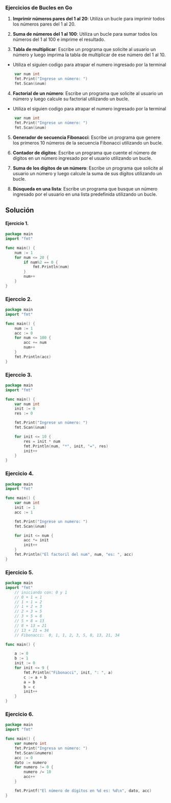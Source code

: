 ### Ejercicios de Bucles en Go

1. **Imprimir números pares del 1 al 20**: Utiliza un bucle para imprimir todos los números pares del 1 al 20.

2. **Suma de números del 1 al 100**: Utiliza un bucle para sumar todos los números del 1 al 100 e imprime el resultado.

3. **Tabla de multiplicar**: Escribe un programa que solicite al usuario un número y luego imprima la tabla de multiplicar de ese número del 1 al 10.

- Utiliza el siguien codigo para atrapar el numero ingresado por la terminal

```go
    var num int
	fmt.Print("Ingrese un número: ")
	fmt.Scan(&num)
```

4. **Factorial de un número**: Escribe un programa que solicite al usuario un número y luego calcule su factorial utilizando un bucle.

- Utiliza el siguien codigo para atrapar el numero ingresado por la terminal

```go
    var num int
	fmt.Print("Ingrese un número: ")
	fmt.Scan(&num)
```

5. **Generador de secuencia Fibonacci**: Escribe un programa que genere los primeros 10 números de la secuencia Fibonacci utilizando un bucle.

6. **Contador de dígitos**: Escribe un programa que cuente el número de dígitos en un número ingresado por el usuario utilizando un bucle.

7. **Suma de los dígitos de un número**: Escribe un programa que solicite al usuario un número y luego calcule la suma de sus dígitos utilizando un bucle.

8. **Búsqueda en una lista**: Escribe un programa que busque un número ingresado por el usuario en una lista predefinida utilizando un bucle.

## Solución

#### Ejercicio 1.

```go
package main
import "fmt"

func main() {
	num := 1
	for num <= 20 {
		if num%2 == 0 {
			fmt.Println(num)
		}
		num++
	}
}
```

### Ejerccio 2.

```go
package main
import "fmt"

func main() {
	num := 1
	acc := 0
	for num <= 100 {
		acc += num
		num++
	}
	fmt.Println(acc)
}
```

### Ejerccio 3.

```go
package main
import "fmt"

func main() {
	var num int
	init := 0
	res := 0

	fmt.Print("Ingrese un número: ")
	fmt.Scan(&num)

	for init <= 10 {
		res = init * num
		fmt.Println(num, "*", init, "=", res)
		init++
	}
}
```

### Ejercicio 4.

```go
package main
import "fmt"

func main() {
	var num int
	init := 1
	acc := 1

	fmt.Print("Ingrese un numero: ")
	fmt.Scan(&num)

	for init <= num {
		acc *= init
		init++
	}
	fmt.Println("El factoril del num", num, "es: ", acc)
}
```

### Ejercicio 5.

```go
package main
import "fmt"
	// iniciando con: 0 y 1
	// 0 + 1 = 1
	// 1 + 1 = 2
	// 1 + 2 = 3
	// 2 + 3 = 5
	// 3 + 5 = 8
	// 5 + 8 = 13
	// 8 + 13 = 21
	// 13 + 21 = 34
	// Fibonacci:  0, 1, 1, 2, 3, 5, 8, 13, 21, 34

func main() {

	a := 0
	b := 1
	init := 0
	for init <= 9 {
		fmt.Println("Fibonacci", init, ": ", a)
		c := a + b
		a = b
		b = c
		init++
	}
}
```

### Ejercicio 6.

```go
package main
import "fmt"

func main() {
	var numero int
	fmt.Print("Ingresa un número: ")
	fmt.Scan(&numero)
	acc := 0
	dato := numero
	for numero != 0 {
		numero /= 10
		acc++
	}

	fmt.Printf("El número de dígitos en %d es: %d\n", dato, acc)
}
```
